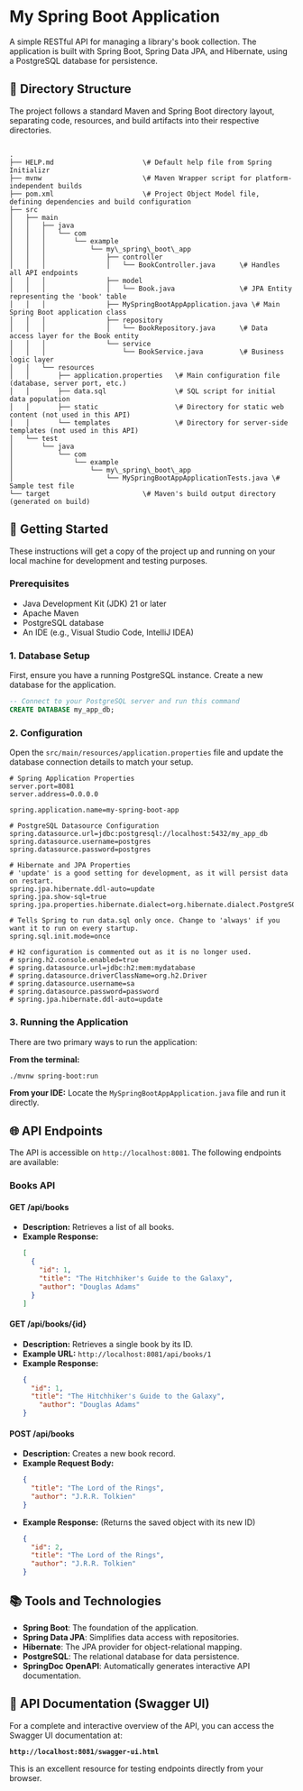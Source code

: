 

# My Spring Boot Application

A simple RESTful API for managing a library's book collection. The application is built with Spring Boot, Spring Data JPA, and Hibernate, using a PostgreSQL database for persistence.

## 📁 Directory Structure

The project follows a standard Maven and Spring Boot directory layout, separating code, resources, and build artifacts into their respective directories.

```

.
├── HELP.md                      \# Default help file from Spring Initializr
├── mvnw                         \# Maven Wrapper script for platform-independent builds
├── pom.xml                      \# Project Object Model file, defining dependencies and build configuration
├── src
│   ├── main
│   │   ├── java
│   │   │   └── com
│   │   │       └── example
│   │   │           └── my\_spring\_boot\_app
│   │   │               ├── controller
│   │   │               │   └── BookController.java      \# Handles all API endpoints
│   │   │               ├── model
│   │   │               │   └── Book.java                \# JPA Entity representing the 'book' table
│   │   │               ├── MySpringBootAppApplication.java \# Main Spring Boot application class
│   │   │               ├── repository
│   │   │               │   └── BookRepository.java      \# Data access layer for the Book entity
│   │   │               └── service
│   │   │                   └── BookService.java         \# Business logic layer
│   │   └── resources
│   │       ├── application.properties   \# Main configuration file (database, server port, etc.)
│   │       ├── data.sql                 \# SQL script for initial data population
│   │       ├── static                   \# Directory for static web content (not used in this API)
│   │       └── templates                \# Directory for server-side templates (not used in this API)
│   └── test
│       └── java
│           └── com
│               └── example
│                   └── my\_spring\_boot\_app
│                       └── MySpringBootAppApplicationTests.java \# Sample test file
└── target                       \# Maven's build output directory (generated on build)

````

## 🚀 Getting Started

These instructions will get a copy of the project up and running on your local machine for development and testing purposes.

### Prerequisites

* Java Development Kit (JDK) 21 or later
* Apache Maven
* PostgreSQL database
* An IDE (e.g., Visual Studio Code, IntelliJ IDEA)

### 1. Database Setup

First, ensure you have a running PostgreSQL instance. Create a new database for the application.

```sql
-- Connect to your PostgreSQL server and run this command
CREATE DATABASE my_app_db;
````

### 2\. Configuration

Open the `src/main/resources/application.properties` file and update the database connection details to match your setup.

```properties
# Spring Application Properties
server.port=8081
server.address=0.0.0.0

spring.application.name=my-spring-boot-app

# PostgreSQL Datasource Configuration
spring.datasource.url=jdbc:postgresql://localhost:5432/my_app_db
spring.datasource.username=postgres
spring.datasource.password=postgres

# Hibernate and JPA Properties
# 'update' is a good setting for development, as it will persist data on restart.
spring.jpa.hibernate.ddl-auto=update
spring.jpa.show-sql=true
spring.jpa.properties.hibernate.dialect=org.hibernate.dialect.PostgreSQLDialect

# Tells Spring to run data.sql only once. Change to 'always' if you want it to run on every startup.
spring.sql.init.mode=once

# H2 configuration is commented out as it is no longer used.
# spring.h2.console.enabled=true
# spring.datasource.url=jdbc:h2:mem:mydatabase
# spring.datasource.driverClassName=org.h2.Driver
# spring.datasource.username=sa
# spring.datasource.password=password
# spring.jpa.hibernate.ddl-auto=update
```

### 3\. Running the Application

There are two primary ways to run the application:

**From the terminal:**

```bash
./mvnw spring-boot:run
```

**From your IDE:**
Locate the `MySpringBootAppApplication.java` file and run it directly.

## 🌐 API Endpoints

The API is accessible on `http://localhost:8081`. The following endpoints are available:

### Books API

#### **GET /api/books**

  - **Description:** Retrieves a list of all books.
  - **Example Response:**
    ```json
    [
      {
        "id": 1,
        "title": "The Hitchhiker's Guide to the Galaxy",
        "author": "Douglas Adams"
      }
    ]
    ```

#### **GET /api/books/{id}**

  - **Description:** Retrieves a single book by its ID.
  - **Example URL:** `http://localhost:8081/api/books/1`
  - **Example Response:**
    ```json
    {
      "id": 1,
      "title": "The Hitchhiker's Guide to the Galaxy",
        "author": "Douglas Adams"
    }
    ```

#### **POST /api/books**

  - **Description:** Creates a new book record.
  - **Example Request Body:**
    ```json
    {
      "title": "The Lord of the Rings",
      "author": "J.R.R. Tolkien"
    }
    ```
  - **Example Response:** (Returns the saved object with its new ID)
    ```json
    {
      "id": 2,
      "title": "The Lord of the Rings",
      "author": "J.R.R. Tolkien"
    }
    ```

## 📚 Tools and Technologies

  * **Spring Boot**: The foundation of the application.
  * **Spring Data JPA**: Simplifies data access with repositories.
  * **Hibernate**: The JPA provider for object-relational mapping.
  * **PostgreSQL**: The relational database for data persistence.
  * **SpringDoc OpenAPI**: Automatically generates interactive API documentation.

## 📝 API Documentation (Swagger UI)

For a complete and interactive overview of the API, you can access the Swagger UI documentation at:

**`http://localhost:8081/swagger-ui.html`**

This is an excellent resource for testing endpoints directly from your browser.
